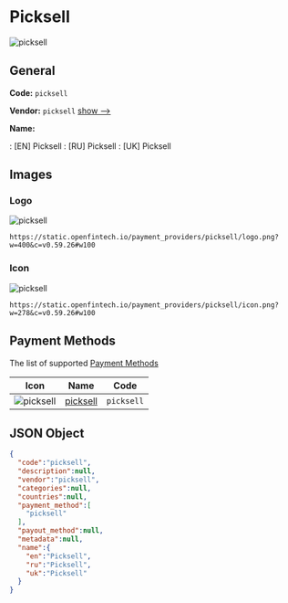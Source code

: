 
# Picksell 
![picksell](https://static.openfintech.io/payment_providers/picksell/logo.png?w=400&c=v0.59.26#w100)  

## General 
 
**Code:** `picksell` 
 
**Vendor:** `picksell` [show -->](/vendors/picksell/) 
 
**Name:** 
 
:	[EN] Picksell 
:	[RU] Picksell 
:	[UK] Picksell 
 

## Images 

### Logo 
 
![picksell](https://static.openfintech.io/payment_providers/picksell/logo.png?w=400&c=v0.59.26#w100)  

```
https://static.openfintech.io/payment_providers/picksell/logo.png?w=400&c=v0.59.26#w100
```  

### Icon 
 
![picksell](https://static.openfintech.io/payment_providers/picksell/icon.png?w=278&c=v0.59.26#w100)  

```
https://static.openfintech.io/payment_providers/picksell/icon.png?w=278&c=v0.59.26#w100
```  

## Payment Methods 
 
The list of supported [Payment Methods](/payment-methods/) 

|Icon|Name|Code| 
|:---:|:---:|:---:| 
|![picksell](https://static.openfintech.io/payment_methods/picksell/icon.png?w=278&c=v0.59.26#w100) |[picksell](/payment-methods/picksell/)|`picksell`| 
 

## JSON Object 

```json
{
  "code":"picksell",
  "description":null,
  "vendor":"picksell",
  "categories":null,
  "countries":null,
  "payment_method":[
    "picksell"
  ],
  "payout_method":null,
  "metadata":null,
  "name":{
    "en":"Picksell",
    "ru":"Picksell",
    "uk":"Picksell"
  }
}
```  

